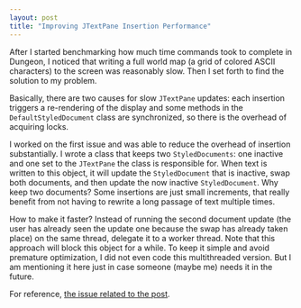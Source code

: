 ```yaml
---
layout: post
title: "Improving JTextPane Insertion Performance"
---
```


After I started benchmarking how much time commands took to complete in
Dungeon, I noticed that writing a full world map (a grid of colored ASCII
characters) to the screen was reasonably slow. Then I set forth to find the
solution to my problem.

Basically, there are two causes for slow `JTextPane` updates: each insertion
triggers a re-rendering of the display and some methods in the
`DefaultStyledDocument` class are synchronized, so there is the overhead of
acquiring locks.

I worked on the first issue and was able to reduce the overhead of insertion
substantially. I wrote a class that keeps two `StyledDocuments`: one inactive
and one set to the `JTextPane` the class is responsible for. When text is
written to this object, it will update the `StyledDocument` that is inactive,
swap both documents, and then update the now inactive `StyledDocument`. Why
keep two documents?  Some insertions are just small increments, that really
benefit from not having to rewrite a long passage of text multiple times.

How to make it faster? Instead of running the second document update (the user
has already seen the update one because the swap has already taken place) on
the same thread, delegate it to a worker thread. Note that this approach will
block this object for a while. To keep it simple and avoid premature
optimization, I did not even code this multithreaded version. But I am
mentioning it here just in case someone (maybe me) needs it in the future.

For reference, [the issue related to the
post](https://github.com/mafagafogigante/dungeon/issues/176).
